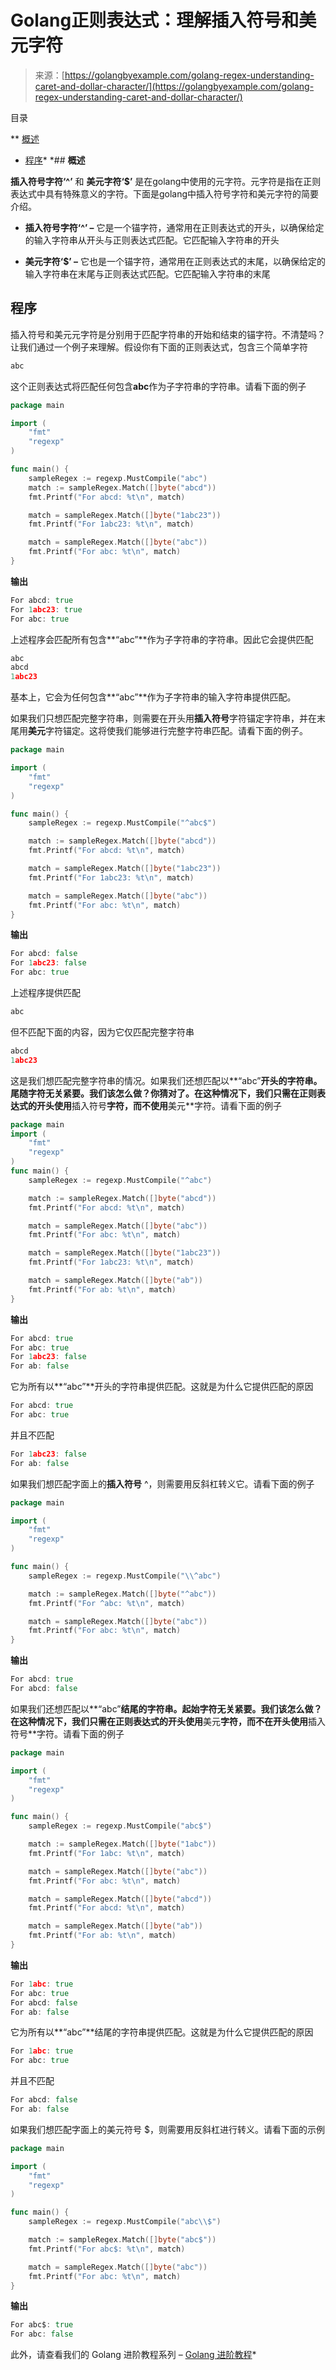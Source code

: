 <!--yml

类别：未分类

日期：2024-10-13 06:36:52

-->

# Golang正则表达式：理解插入符号和美元字符

> 来源：[https://golangbyexample.com/golang-regex-understanding-caret-and-dollar-character/](https://golangbyexample.com/golang-regex-understanding-caret-and-dollar-character/)

目录

**   [概述](#Overview "Overview")

+   [程序](#Program "Program")*  *## **概述**

**插入符号字符‘^’** 和 **美元字符‘$’** 是在golang中使用的元字符。元字符是指在正则表达式中具有特殊意义的字符。下面是golang中插入符号字符和美元字符的简要介绍。

+   **插入符号字符‘^’ –** 它是一个锚字符，通常用在正则表达式的开头，以确保给定的输入字符串从开头与正则表达式匹配。它匹配输入字符串的开头

+   **美元字符‘$’ –** 它也是一个锚字符，通常用在正则表达式的末尾，以确保给定的输入字符串在末尾与正则表达式匹配。它匹配输入字符串的末尾

## **程序**

插入符号和美元元字符是分别用于匹配字符串的开始和结束的锚字符。不清楚吗？让我们通过一个例子来理解。假设你有下面的正则表达式，包含三个简单字符

```go
abc
```

这个正则表达式将匹配任何包含**abc**作为子字符串的字符串。请看下面的例子

```go
package main

import (
    "fmt"
    "regexp"
)

func main() {
    sampleRegex := regexp.MustCompile("abc")
    match := sampleRegex.Match([]byte("abcd"))
    fmt.Printf("For abcd: %t\n", match)

    match = sampleRegex.Match([]byte("1abc23"))
    fmt.Printf("For 1abc23: %t\n", match)

    match = sampleRegex.Match([]byte("abc"))
    fmt.Printf("For abc: %t\n", match)
}
```

**输出**

```go
For abcd: true
For 1abc23: true
For abc: true
```

上述程序会匹配所有包含**“abc”**作为子字符串的字符串。因此它会提供匹配

```go
abc
abcd
1abc23
```

基本上，它会为任何包含**“abc”**作为子字符串的输入字符串提供匹配。

如果我们只想匹配完整字符串，则需要在开头用**插入符号**字符锚定字符串，并在末尾用**美元**字符锚定。这将使我们能够进行完整字符串匹配。请看下面的例子。

```go
package main

import (
    "fmt"
    "regexp"
)

func main() {
    sampleRegex := regexp.MustCompile("^abc$")

    match := sampleRegex.Match([]byte("abcd"))
    fmt.Printf("For abcd: %t\n", match)

    match = sampleRegex.Match([]byte("1abc23"))
    fmt.Printf("For 1abc23: %t\n", match)

    match = sampleRegex.Match([]byte("abc"))
    fmt.Printf("For abc: %t\n", match)
}
```

**输出**

```go
For abcd: false
For 1abc23: false
For abc: true
```

上述程序提供匹配

```go
abc
```

但不匹配下面的内容，因为它仅匹配完整字符串

```go
abcd
1abc23
```

这是我们想匹配完整字符串的情况。如果我们还想匹配以**“abc”**开头的字符串。尾随字符无关紧要。我们该怎么做？你猜对了。在这种情况下，我们只需在正则表达式的开头使用**插入符号**字符，而不使用**美元**字符。请看下面的例子

```go
package main
import (
    "fmt"
    "regexp"
)
func main() {
    sampleRegex := regexp.MustCompile("^abc")

    match := sampleRegex.Match([]byte("abcd"))
    fmt.Printf("For abcd: %t\n", match)

    match = sampleRegex.Match([]byte("abc"))
    fmt.Printf("For abc: %t\n", match)

    match = sampleRegex.Match([]byte("1abc23"))
    fmt.Printf("For 1abc23: %t\n", match)

    match = sampleRegex.Match([]byte("ab"))
    fmt.Printf("For ab: %t\n", match)
}
```

**输出**

```go
For abcd: true
For abc: true
For 1abc23: false
For ab: false
```

它为所有以**“abc”**开头的字符串提供匹配。这就是为什么它提供匹配的原因

```go
For abcd: true
For abc: true
```

并且不匹配

```go
For 1abc23: false
For ab: false
```

如果我们想匹配字面上的**插入符号** ^，则需要用反斜杠转义它。请看下面的例子

```go
package main

import (
	"fmt"
	"regexp"
)

func main() {
	sampleRegex := regexp.MustCompile("\\^abc")

	match := sampleRegex.Match([]byte("^abc"))
	fmt.Printf("For ^abc: %t\n", match)

	match = sampleRegex.Match([]byte("abc"))
	fmt.Printf("For abc: %t\n", match)
}
```

**输出**

```go
For abcd: true
For abcd: false
```

如果我们还想匹配以**“abc”**结尾的字符串。起始字符无关紧要。我们该怎么做？在这种情况下，我们只需在正则表达式的开头使用**美元**字符，而不在开头使用**插入符号**字符。请看下面的例子

```go
package main

import (
	"fmt"
	"regexp"
)

func main() {
	sampleRegex := regexp.MustCompile("abc$")

	match := sampleRegex.Match([]byte("1abc"))
	fmt.Printf("For 1abc: %t\n", match)

	match = sampleRegex.Match([]byte("abc"))
	fmt.Printf("For abc: %t\n", match)

	match = sampleRegex.Match([]byte("abcd"))
	fmt.Printf("For abcd: %t\n", match)

	match = sampleRegex.Match([]byte("ab"))
	fmt.Printf("For ab: %t\n", match)
}
```

**输出**

```go
For 1abc: true
For abc: true
For abcd: false
For ab: false
```

它为所有以**“abc”**结尾的字符串提供匹配。这就是为什么它提供匹配的原因

```go
For 1abc: true
For abc: true
```

并且不匹配

```go
For abcd: false
For ab: false
```

如果我们想匹配字面上的美元符号 $，则需要用反斜杠进行转义。请看下面的示例

```go
package main

import (
	"fmt"
	"regexp"
)

func main() {
	sampleRegex := regexp.MustCompile("abc\\$")

	match := sampleRegex.Match([]byte("abc$"))
	fmt.Printf("For abc$: %t\n", match)

	match = sampleRegex.Match([]byte("abc"))
	fmt.Printf("For abc: %t\n", match)
}
```

**输出**

```go
For abc$: true
For abc: false
```

此外，请查看我们的 Golang 进阶教程系列 – [Golang 进阶教程](https://golangbyexample.com/golang-comprehensive-tutorial/)*
